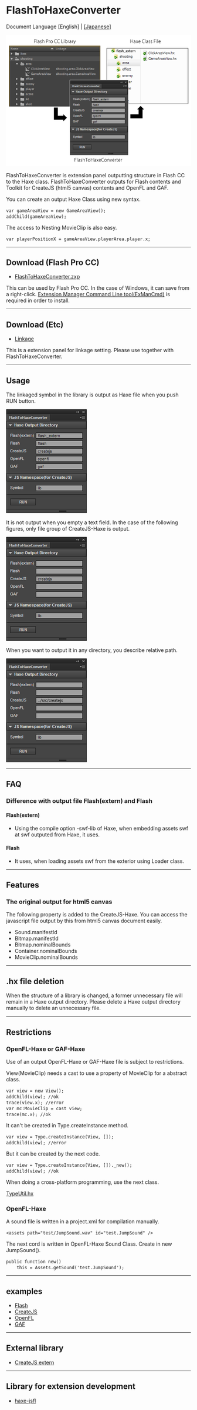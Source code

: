 FlashToHaxeConverter
=======================
Document Language [English] | [[Japanese]](README_jp.md)

![app outline](assets/github_image/flashToHaxe.png)

FlashToHaxeConverter is extension panel outputting structure in Flash CC to the Haxe class.
FlashToHaxeConverter outputs for Flash contents and Toolkit for CreateJS (html5 canvas) contents and OpenFL and GAF.

You can create an output Haxe Class using new syntax.

	var gameAreaView = new GameAreaView();
	addChild(gameAreaView);

The access to Nesting MovieClip is also easy.

	var playerPositionX = gameAreaView.playerArea.player.x;

---
## Download (Flash Pro CC)

* [FlashToHaxeConverter.zxp](https://raw.github.com/siratama/Flash-To-Haxe-Converter/master/download/FlashToHaxeConverter.zxp)

This can be used by Flash Pro CC. In the case of Windows, it can save from a right-click. 
[Extension Manager Command Line tool(ExManCmd)](https://www.adobeexchange.com/resources/28) is required in order to install. 

---
## Download (Etc)

* [Linkage](https://github.com/siratama/Linkage)

This is a extension panel for linkage setting. Please use together with FlashToHaxeConverter.

---
## Usage

The linkaged symbol in the library is output as Haxe file when you push RUN button.

![window1](assets/github_image/flashToHaxeConverter-assets/all.png)

It is not output when you empty a text field. In the case of the following figures, only file group of CreateJS-Haxe is output. 

![window2](assets/github_image/flashToHaxeConverter-assets/createjs_only.png)

When you want to output it in any directory, you describe relative path.

![window3](assets/github_image/flashToHaxeConverter-assets/relative_path.png)

---
## FAQ

### Difference with output file Flash(extern) and Flash

#### Flash(extern)

* Using the compile option -swf-lib of Haxe, when embedding assets swf at swf outputed from Haxe, it uses. 

#### Flash

* It uses, when loading assets swf from the exterior using Loader class. 

---
## Features

### The original output for html5 canvas

The following property is added to the CreateJS-Haxe. 
You can access the javascript file output by this from html5 canvas document easily.

* Sound.manifestId 
* Bitmap.manifestId 
* Bitmap.nominalBounds
* Container.nominalBounds
* MovieClip.nominalBounds

---
## .hx file deletion

When the structure of a library is changed, a former unnecessary file will remain in a Haxe output directory. 
Please delete a Haxe output directory manually to delete an unnecessary file.

---
## Restrictions
### OpenFL-Haxe or GAF-Haxe

Use of an output OpenFL-Haxe or GAF-Haxe file is subject to restrictions.

View(MovieClip) needs a cast to use a property of MovieClip for a abstract class.

	var view = new View();
	addChild(view); //ok
	trace(view.x); //error
	var mc:MovieClip = cast view;
	trace(mc.x); //ok

It can't be created in Type.createInstance method. 

	var view = Type.createInstance(View, []);
	addChild(view); //error

But it can be created by the next code.

	var view = Type.createInstance(View, [])._new();
	addChild(view); //ok

When doing a cross-platform programming, use the next class.

[TypeUtil.hx](https://gist.github.com/siratama/4f46732f912ec031d8d1)


### OpenFL-Haxe

A sound file is written in a project.xml for compilation manually.

	<assets path="test/JumpSound.wav" id="test.JumpSound" />

The next cord is written in OpenFL-Haxe Sound Class. Create in new JumpSound().

	public function new()
		this = Assets.getSound('test.JumpSound');

---
## examples

* [Flash](examples/flash/)
* [CreateJS](examples/createjs/)
* [OpenFL](https://github.com/siratama/FlashAndCppOutputUsingSwfFromOpenFL)
* [GAF](https://github.com/siratama/HaxeSampleUsingGAF)

---
## External library

* [CreateJS extern](https://github.com/nickalie/CreateJS-Haxe)

---
## Library for extension development

* [haxe-jsfl](https://github.com/tmskst/haxe-jsfl)


